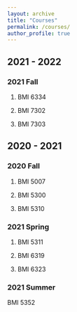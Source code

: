 ```yaml
---
layout: archive
title: "Courses"
permalink: /courses/
author_profile: true
---
```


## 2021 - 2022

### 2021 Fall 

1. BMI 6334

2. BMI 7302

3. BMI 7303

## 2020 - 2021

### 2020 Fall 

1. BMI 5007

2. BMI 5300

3. BMI 5310


### 2021 Spring

1. BMI 5311

2. BMI 6319

3. BMI 6323

### 2021 Summer

BMI 5352

